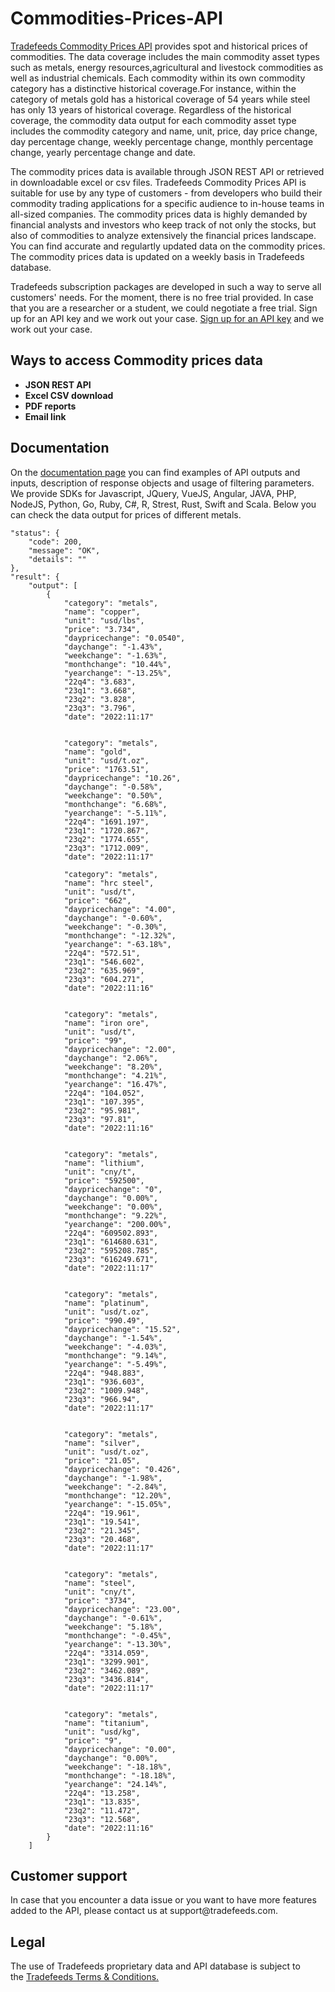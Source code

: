 # Commodities-Prices-API
<a href="https://tradefeeds.com/commodities-prices-api/" rel="nofollow"> Tradefeeds Commodity Prices API</a> provides spot and historical prices of commodities. The data coverage includes the main commodity asset types such as metals, energy resources,agricultural and livestock commodities as well as industrial chemicals. Each commodity within its own commodity category has a distinctive historical coverage.For instance, within the category of metals gold has a historical coverage of 54 years while steel has only 13 years of historical coverage. Regardless of the historical coverage, the commodity data output for each commodity asset type includes the commodity category and name, unit, price, day price change, day percentage change, weekly percentage change, monthly percentage change, yearly percentage change and date.

The commodity prices data is available through JSON REST API or retrieved in downloadable excel or csv files. Tradefeeds Commodity Prices API is suitable for use by any type of customers - from developers who build their commodity trading applications for a specific audience to in-house teams in all-sized companies. The commodity prices data is highly demanded by financial analysts and investors who keep track of not only the stocks, but also of commodities to analyze extensively the financial prices landscape. You can find accurate and regulartly updated data on the commodity prices. The commodity prices data is updated on a weekly basis in Tradefeeds database. 

Tradefeeds subscription packages are developed in such a way to serve all customers' needs. For the moment, there is no free trial provided. In case that you are a researcher or a student, we could negotiate a free trial. Sign up for an API key and we work out your case. <a href="https://tradefeeds.com/pricing-subscription-plans/" rel="nofollow">Sign up for an API key</a> and we work out your case.

<h2><a id="user-content-ways-to-access-Commodity-prices-data" class="anchor" href="https://github.com/Tradefeeds-Financial-data-API/Commodity-prices-API#ways-to-access-commodity-prices-data" aria-hidden="true"></a>Ways to access Commodity prices data</h2>
<ul>
 	<li><strong>JSON REST API</strong></li>
 	<li><strong>Excel CSV download</strong></li>
 	<li><strong>PDF reports</strong></li>
 	<li><strong>Email link</strong></li>
</ul>

<h2>Documentation</h2>
On the <a href="https://tradefeeds.com/api-documentation/" rel="nofollow">documentation page</a> you can find examples of API outputs and inputs, description of response objects and usage of filtering parameters. We provide SDKs for Javascript, JQuery, VueJS, Angular, JAVA, PHP, NodeJS, Python, Go, Ruby, C#, R, Strest, Rust, Swift and Scala. Below you can check the data output for prices of different metals. 






    "status": {
        "code": 200,
        "message": "OK",
        "details": ""
    },
    "result": {
        "output": [
            {
                "category": "metals",
                "name": "copper",
                "unit": "usd/lbs",
                "price": "3.734",
                "daypricechange": "0.0540",
                "daychange": "-1.43%",
                "weekchange": "-1.63%",
                "monthchange": "10.44%",
                "yearchange": "-13.25%",
                "22q4": "3.683",
                "23q1": "3.668",
                "23q2": "3.828",
                "23q3": "3.796",
                "date": "2022:11:17"
            
            
                "category": "metals",
                "name": "gold",
                "unit": "usd/t.oz",
                "price": "1763.51",
                "daypricechange": "10.26",
                "daychange": "-0.58%",
                "weekchange": "0.50%",
                "monthchange": "6.68%",
                "yearchange": "-5.11%",
                "22q4": "1691.197",
                "23q1": "1720.867",
                "23q2": "1774.655",
                "23q3": "1712.009",
                "date": "2022:11:17"
            
                "category": "metals",
                "name": "hrc steel",
                "unit": "usd/t",
                "price": "662",
                "daypricechange": "4.00",
                "daychange": "-0.60%",
                "weekchange": "-0.30%",
                "monthchange": "-12.32%",
                "yearchange": "-63.18%",
                "22q4": "572.51",
                "23q1": "546.602",
                "23q2": "635.969",
                "23q3": "604.271",
                "date": "2022:11:16"
            
           
                "category": "metals",
                "name": "iron ore",
                "unit": "usd/t",
                "price": "99",
                "daypricechange": "2.00",
                "daychange": "2.06%",
                "weekchange": "8.20%",
                "monthchange": "4.21%",
                "yearchange": "16.47%",
                "22q4": "104.052",
                "23q1": "107.395",
                "23q2": "95.981",
                "23q3": "97.81",
                "date": "2022:11:16"
            
           
                "category": "metals",
                "name": "lithium",
                "unit": "cny/t",
                "price": "592500",
                "daypricechange": "0",
                "daychange": "0.00%",
                "weekchange": "0.00%",
                "monthchange": "9.22%",
                "yearchange": "200.00%",
                "22q4": "609502.893",
                "23q1": "614680.631",
                "23q2": "595208.785",
                "23q3": "616249.671",
                "date": "2022:11:17"
            
          
                "category": "metals",
                "name": "platinum",
                "unit": "usd/t.oz",
                "price": "990.49",
                "daypricechange": "15.52",
                "daychange": "-1.54%",
                "weekchange": "-4.03%",
                "monthchange": "9.14%",
                "yearchange": "-5.49%",
                "22q4": "948.883",
                "23q1": "936.603",
                "23q2": "1009.948",
                "23q3": "966.94",
                "date": "2022:11:17"
            
            
                "category": "metals",
                "name": "silver",
                "unit": "usd/t.oz",
                "price": "21.05",
                "daypricechange": "0.426",
                "daychange": "-1.98%",
                "weekchange": "-2.84%",
                "monthchange": "12.20%",
                "yearchange": "-15.05%",
                "22q4": "19.961",
                "23q1": "19.541",
                "23q2": "21.345",
                "23q3": "20.468",
                "date": "2022:11:17"
            
           
                "category": "metals",
                "name": "steel",
                "unit": "cny/t",
                "price": "3734",
                "daypricechange": "23.00",
                "daychange": "-0.61%",
                "weekchange": "5.18%",
                "monthchange": "-0.45%",
                "yearchange": "-13.30%",
                "22q4": "3314.059",
                "23q1": "3299.901",
                "23q2": "3462.089",
                "23q3": "3436.814",
                "date": "2022:11:17"
            
            
                "category": "metals",
                "name": "titanium",
                "unit": "usd/kg",
                "price": "9",
                "daypricechange": "0.00",
                "daychange": "0.00%",
                "weekchange": "-18.18%",
                "monthchange": "-18.18%",
                "yearchange": "24.14%",
                "22q4": "13.258",
                "23q1": "13.835",
                "23q2": "11.472",
                "23q3": "12.568",
                "date": "2022:11:16"
            }
        ]





















<h2>Customer support</h2>
In case that you encounter a data issue or you want to have more features added to the API, please contact us at support@tradefeeds.com.
 
<h2>Legal</h2>

<p> The use of Tradefeeds proprietary data and API database is subject to the&nbsp;<a href="https://tradefeeds.com/terms-and-conditions-on-data/">Tradefeeds Terms &amp; Conditions.</a></p>




